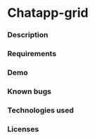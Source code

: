 # Chatapp-grid
### Description
### Requirements
### Demo
### Known bugs
### Technologies used
### Licenses
